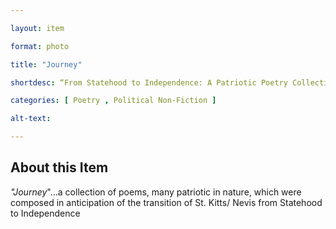 ```yaml
--- 

layout: item 

format: photo 

title: "Journey"

shortdesc: “From Statehood to Independence: A Patriotic Poetry Collection on the Journey of St. Kitts/Nevis.”

categories: [ Poetry , Political Non-Fiction ]

alt-text:  

--- 
```


## About this Item 

_"Journey_"…a collection of poems, many patriotic in nature, which were composed in anticipation of the transition of St. Kitts/ Nevis from Statehood to Independence
